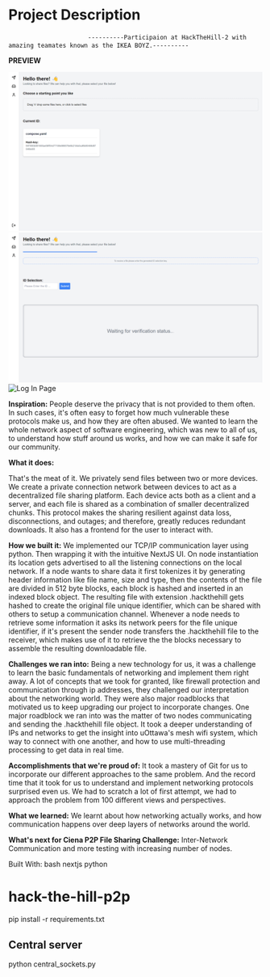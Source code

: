 # Project Description
                          ----------Participaion at HackTheHill-2 with amazing teamates known as the IKEA BOYZ.----------

**PREVIEW**

![Home](/home.png)
![Sending Page](/Send.png)
![Log In Page](/Log.png)

**Inspiration:**
  People deserve the privacy that is not provided to them often. In such cases, it's often easy to forget how much vulnerable these protocols make us, and how they are often abused. We wanted to learn the whole network aspect of software engineering, which was new to all of us, to understand how stuff around us works, and how we can make it safe for our community.

**What it does:**

  That's the meat of it. We privately send files between two or more devices. We create a private connection network between devices to act as a decentralized file sharing platform. Each device acts both as a client and a server, and each file is shared as a combination of smaller decentralized chunks. This protocol makes the sharing resilient against data loss, disconnections, and outages; and therefore, greatly reduces redundant downloads. It also has a frontend for the user to interact with.

**How we built it:**
  We implemented our TCP/IP communication layer using python. Then wrapping it with the intuitive NextJS UI. On node instantiation its location gets advertised to all the listening connections on the local network. If a node wants to share data it first tokenizes it by generating header information like file name, size and type, then the contents of the file are divided in 512 byte blocks, each block is hashed and inserted in an indexed block object. The resulting file with extension .hackthehill gets hashed to create the original file unique identifier, which can be shared with others to setup a communication channel.   Whenever a node needs to retrieve some information it asks its network peers for the file unique identifier, if it's present the sender node transfers the .hackthehill file to the receiver, which makes use of it to retrieve the the blocks necessary to assemble the resulting downloadable file.

**Challenges we ran into:**
  Being a new technology for us, it was a challenge to learn the basic fundamentals of networking and implement them right away. A lot of concepts that we took for granted, like firewall protection and communication through ip addresses, they challenged our interpretation about the networking world. They were also major roadblocks that motivated us to keep upgrading our project to incorporate changes. One major roadblock we ran into was the matter of two nodes communicating and sending the .hackthehill file object. It took a deeper understanding of IPs and networks to get the insight into uOttawa's mesh wifi system, which way to connect with one another, and how to use multi-threading processing to get data in real time.

**Accomplishments that we're proud of:**
  It took a mastery of Git for us to incorporate our different approaches to the same problem. And the record time that it took for us to understand and implement networking protocols surprised even us. We had to scratch a lot of first attempt, we had to approach the problem from 100 different views and perspectives.

**What we learned:**
  We learnt about how networking actually works, and how communication happens over deep layers of networks around the world.

**What's next for Ciena P2P File Sharing Challenge:**
Inter-Network Communication and more testing with increasing number of nodes.

Built With:
bash
nextjs
python

# hack-the-hill-p2p

pip install -r requirements.txt

## Central server
python central_sockets.py
